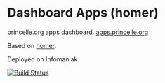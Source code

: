 # Dashboard Apps (homer)

princelle.org apps dashboard.
[apps.princelle.org](https://apps.princelle.org)

Based on [homer](https://github.com/bastienwirtz/homer).

Deployed on Infomaniak.

[![Build Status](https://ci.princelle.org/api/badges/ThePrincelle/homer/status.svg)](https://ci.princelle.org/ThePrincelle/homer)